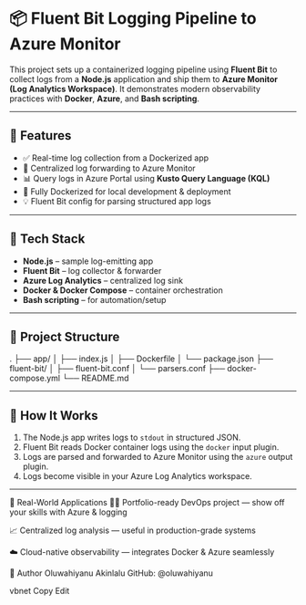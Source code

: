 # 📦 Fluent Bit Logging Pipeline to Azure Monitor

This project sets up a containerized logging pipeline using **Fluent Bit** to collect logs from a **Node.js** application and ship them to **Azure Monitor (Log Analytics Workspace)**. It demonstrates modern observability practices with **Docker**, **Azure**, and **Bash scripting**.

---

## 📌 Features

- ✅ Real-time log collection from a Dockerized app
- 🔁 Centralized log forwarding to Azure Monitor
- 📊 Query logs in Azure Portal using **Kusto Query Language (KQL)**
- 🐳 Fully Dockerized for local development & deployment
- 💡 Fluent Bit config for parsing structured app logs

---

## 🔧 Tech Stack

- **Node.js** – sample log-emitting app  
- **Fluent Bit** – log collector & forwarder  
- **Azure Log Analytics** – centralized log sink  
- **Docker & Docker Compose** – container orchestration  
- **Bash scripting** – for automation/setup  

---

## 📁 Project Structure

.
├── app/
│ ├── index.js
│ ├── Dockerfile
│ └── package.json
├── fluent-bit/
│ ├── fluent-bit.conf
│ └── parsers.conf
├── docker-compose.yml
└── README.md

---

## 🚀 How It Works

1. The Node.js app writes logs to `stdout` in structured JSON.
2. Fluent Bit reads Docker container logs using the `docker` input plugin.
3. Logs are parsed and forwarded to Azure Monitor using the `azure` output plugin.
4. Logs become visible in your Azure Log Analytics workspace.

---

💼 Real-World Applications
👨‍💻 Portfolio-ready DevOps project — show off your skills with Azure & logging

📈 Centralized log analysis — useful in production-grade systems

☁️ Cloud-native observability — integrates Docker & Azure seamlessly

🙌 Author
Oluwahiyanu Akinlalu
GitHub: @oluwahiyanu

vbnet
Copy
Edit
